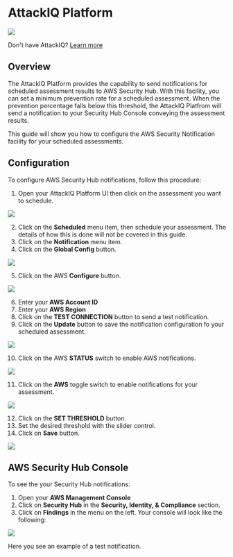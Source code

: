 # AttackIQ Platform


[![](./images/aws_security_hub.jpg)](#)

Don't have AttackIQ? [Learn more](https://go.attackiq.com/BD-AWS-Security-Hub_LP.html)


## Overview

The AttackIQ Platform provides the capability to send notifications for scheduled assessment results to AWS Security Hub. With this facility, you can set a minimum prevention rate for a scheduled assessment.  When the prevention percentage falls below this threshold, the AttackIQ Platfrom will send a notification to your Security Hub Console conveying the assessment results.

This guide will show you how to configure the AWS Security Notification facility for your scheduled assessments.

## Configuration

To configure AWS Security Hub notifications, follow this procedure:

<ol start="1"><li>Open your AttackIQ Platform UI then click on the assessment you want to schedule.</li>
</ol>

[![](./images/aiq_aws_sec_assessments.png)](#)

<ol start="2">
<li>Click on the <b>Scheduled</b> menu item, then schedule your assessment. The details of how this is done will not be covered in this guide.</li>
<li>Click on the <b>Notification</b> menu item.</li>
<li>Click on the <b>Global Config</b> button.</li>
</ol>

[![](./images/aiq_aws_sec_config_start.png)](#)

<ol start="5">
<li>Click on the AWS <b>Configure</b> button.</li>
</ol>


[![](./images/aiq_aws_sec_global_config.png)](#)

<ol start="6">
<li>Enter your <b>AWS Account ID</b></li>
<li>Enter your <b>AWS Region</b></li>
<li>Click on the <b>TEST CONNECTION</b> button to send a test notification.
<li>Click on the <b>Update</b> button to save the notification configuration fo your scheduled assessment. 
</ol>

[![](./images/aiq_aws_sec_credentials.png)](#)

<ol start="10">
<li>Click on the AWS <b>STATUS</b> switch to enable AWS notifications.</li>
</ol>

[![](./images/aiq_aws_sec_global_enable.png)](#)

<ol start="11">
<li>Click on the <b>AWS</b> toggle switch to enable notifications for your assessment.</li>
</ol>

[![](./images/aiq_aws_sec_local_enable.png)](#)

<ol start="12">
<li>Click on the <b>SET THRESHOLD</b> button.</li><li>Set the desired threshold with the slider control.</li>
<li>Click on <b>Save</b> button.</li>
</ol>

[![](./images/aiq_aws_sec_local_config.png)](#)

## AWS Security Hub Console

To see the your Security Hub notifications:

1. Open your **AWS Management Console**
2. Click on **Security Hub** in the **Security, Identity, & Compliance** section.
3. Click on **Findings** in the menu on the left.  Your console will look like the following:

[![](./images/aiq_aws_sec_hub_console.png)](#)

Here you see an example of a test notification.